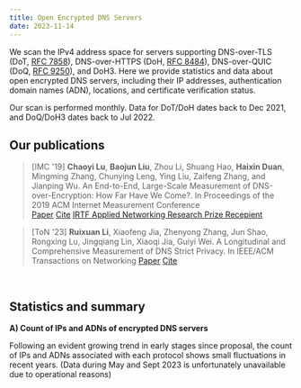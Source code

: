 ```yaml
---
title: Open Encrypted DNS Servers
date: 2023-11-14
---
```


We scan the IPv4 address space for servers supporting DNS-over-TLS (DoT, [RFC 7858](https://datatracker.ietf.org/doc/html/rfc7858)), DNS-over-HTTPS (DoH, [RFC 8484](https://datatracker.ietf.org/doc/html/rfc8484)), DNS-over-QUIC (DoQ, [RFC 9250](https://datatracker.ietf.org/doc/html/rfc9250)), and DoH3. 
Here we provide statistics and data about open encrypted DNS servers, including their IP addresses, authentication domain names (ADN), locations, and certificate verification status. 

Our scan is performed monthly. 
Data for DoT/DoH dates back to Dec 2021, and DoQ/DoH3 dates back to Jul 2022.

## Our publications
> [IMC '19] **Chaoyi Lu**, **Baojun Liu**, Zhou Li, Shuang Hao, **Haixin Duan**, Mingming Zhang, Chunying Leng, Ying Liu, Zaifeng Zhang, and Jianping Wu. An End-to-End, Large-Scale Measurement of DNS-over-Encryption: How Far Have We Come?. In Proceedings of the 2019 ACM Internet Measurement Conference <br>
> <a class="btn btn-outline-primary btn-page-header" href="/files/3355369.3355580.pdf" target="_blank" rel="noopener">Paper</a> 
> <a class="btn btn-outline-primary btn-page-header" href="/files/acm_3355369.3355580.bib" target="_blank" rel="noopener">Cite</a>
> <a class="btn btn-outline-primary btn-page-header" href="https://www.irtf.org/anrp/" target="_blank" rel="noopener">IRTF Applied Networking Research Prize Recepient</a>

> [ToN '23] **Ruixuan Li**, Xiaofeng Jia, Zhenyong Zhang, Jun Shao, Rongxing Lu, Jingqiang Lin, Xiaoqi Jia, Guiyi Wei. A Longitudinal and Comprehensive Measurement of DNS Strict Privacy. In IEEE/ACM Transactions on Networking
<a class="btn btn-outline-primary btn-page-header" href="/files/A_Longitudinal_and_Comprehensive_Measurement_of_DNS_Strict_Privacy.pdf" target="_blank" rel="noopener">Paper</a> 
<a class="btn btn-outline-primary btn-page-header" href="/files/IEEE Xplore Citation BibTeX Download 2023.11.11.4.34.55.bib" target="_blank" rel="noopener">Cite</a>

<br>

## Statistics and summary
**A) Count of IPs and ADNs of encrypted DNS servers**

Following an evident growing trend in early stages since proposal, the count of IPs and ADNs associated with each protocol shows small fluctuations in recent years. 
(Data during May and Sept 2023 is unfortunately unavailable due to operational reasons)


<div id="graph_a" style="height: 650%"></div>

<br>
<br>

**B) Validity of certificates**

Invalid certificates, especially self-signed certificates, still pose as a substantial issue for open DoT servers (>30% of all).
The same problem is minor for other protocols.


<div id="graph_b" style="height: 350%"></div>


<!-- graphs -->
  <script type="text/javascript" src="https://fastly.jsdelivr.net/npm/echarts@5.4.3/dist/echarts.min.js"></script>
  <script type="text/javascript">
    var dom = document.getElementById('graph_a');
    var myChart = echarts.init(dom, null, {
      renderer: 'canvas',
      useDirtyRect: false
    });
    var app = {};
    var option;
    const colors = [
  '#2A8DCE',
  '#D9982D'
];
const dot = [
  ['2021-12', 7833, 2247],
  ['2022-01', 10440, 2484],
  ['2022-02', 10554, 2493],
  ['2022-03', 10843, 2472],
  ['2022-04', 9928, 2508],
  ['2022-05', 9401, 2535],
  ['2022-06', 9325, 2578],
  ['2022-07', 9623, 2907],
  ['2022-08', 9260, 2750],
  ['2022-09', 8914, 2544],
  ['2022-10', 9200, 2579],
  ['2022-11', 10706, 2885],
  ['2022-12', 10102, 2759],
  ['2023-01', 9773, 2658],
  ['2023-02', 9494, 2559],
  ['2023-03', 9224, 2457],
  ['2023-04', 9005, 2415],
  ['2023-10', 16315, 1384]
];
const dot_x = dot.map(function (item) {
  return item[0];
});
const dot_ipcount = dot.map(function (item) {
  return item[1];
});
const dot_adncount = dot.map(function (item) {
  return item[2];
});
//////////
const doh = [
  ['2021-12', 4735, 1005],
  ['2022-01', 6009, 2884],
  ['2022-02', 6441, 3130],
  ['2022-03', 4495, 1245],
  ['2022-04', 5268, 1279],
  ['2022-05', 4819, 1322],
  ['2022-06', 4204, 1355],
  ['2022-07', 4235, 1566],
  ['2022-08', 4154, 1496],
  ['2022-09', 4414, 1519],
  ['2022-10', 4468, 1551],
  ['2022-11', 4685, 1502],
  ['2022-12', 4587, 1413],
  ['2023-01', 4531, 1366],
  ['2023-02', 4481, 1316],
  ['2023-03', 4428, 1279],
  ['2023-04', 4380, 1252],
  ['2023-10', 5205, 571]
];
const doh_x = doh.map(function (item) {
  return item[0];
});
const doh_ipcount = doh.map(function (item) {
  return item[1];
});
const doh_adncount = doh.map(function (item) {
  return item[2];
});
//////
const doq = [
  ['2022-07', 1569, 30],
  ['2022-08', 1722, 51],
  ['2022-09', 1705, 66],
  ['2022-10', 1868, 98],
  ['2022-11', 1910, 101],
  ['2022-12', 2830, 253],
  ['2023-03', 3451, 389],
  ['2023-04', 2294, 395],
  ['2023-05', 2334, 480],
  ['2023-10', 3239, 227]
];
const doq_x = doq.map(function (item) {
  return item[0];
});
const doq_ipcount = doq.map(function (item) {
  return item[1];
});
const doq_adncount = doq.map(function (item) {
  return item[2];
});

const doh3 = [
  ['2022-07', 69, 2],
  ['2022-08', 188, 2],
  ['2022-09', 140, 2],
  ['2022-10', 180, 2],
  ['2022-11', 79, 5],
  ['2022-12', 74, 4],
  ['2023-03', 168, 4],
  ['2023-04', 99, 3],
  ['2023-05', 95, 3],
  ['2023-10', 2175, 36]
];
const doh3_x = doh3.map(function (item) {
  return item[0];
});
const doh3_ipcount = doh3.map(function (item) {
  return item[1];
});
const doh3_adncount = doh3.map(function (item) {
  return item[2];
});

var graph_width = '39%';
var graph_hight = '40%';

option = {
  color: colors,
  tooltip: {
    trigger: 'axis',
  },
  toolbox: {
    feature: {
      saveAsImage: { show: true }
    }
  },
  grid: [
    //0 dot
    { height: graph_hight, width: graph_width, left: '5%' },
    //1 doh
    {
      height: graph_hight,
      width: graph_width,
      left: '5%',
      bottom: '3%'
    },
    //2 doq
    { height: graph_hight, width: graph_width, left: '55%' },
    //3 doh3
    { height: graph_hight, width: graph_width, left: '55%', bottom: '3%'}
  ],
  title: [
    { text: 'DOT', left: '23%' },
    { text: 'DOH', left: '23%', bottom: '40%' },
    { text: 'DOQ', left: '73%' },
    { text: 'DOH3', left: '73%', bottom: '40%' }
  ],
  xAxis: [
    {
      show: true, //隐藏了x轴
      type: 'category',
      gridIndex: 0, //对应前面grid的索引位置（第一个）
      axisTick: {
        alignWithLabel: true
      },
      axisLabel: {
        // interval:showNum,  //x轴显示的数量，我这里是动态算的
      },
      data: dot_x
    },
    ////////////
    {
      type: 'category',
      gridIndex: 1, //对应前面grid的索引位置（第二个）
      axisTick: {
        alignWithLabel: true
      },
      axisLabel: {
        //interval:showNum,
      },
      data: doh_x
    },
    ////////////
    {
      type: 'category',
      gridIndex: 2,
      axisTick: {
        alignWithLabel: true
      },
      axisLabel: {
        //interval:showNum,
      },
      data: doq_x
    },
    ////////////
    {
      type: 'category',
      gridIndex: 3,
      axisTick: {
        alignWithLabel: true
      },
      axisLabel: {
        //interval:showNum,
      },
      data: doh3_x
    },
  ],
  yAxis: [
    {
      type: 'value',
      gridIndex: 0,
      name: 'IP Count',
      splitLine: { show: true },
      nameLocation: 'middle',
      nameTextStyle: {
        padding: 30
      },
      position: 'left',
      axisLine: {
        lineStyle: {
          color: colors[0]
        }
      },
      axisLabel: {
        formatter: '{value}'
      }
    },
    {
      type: 'value',
      gridIndex: 0,
      nameLocation: 'middle',
      name: 'ADN Count',
      nameTextStyle: {
        padding: 30
      },
      splitLine: { show: false },
      position: 'right',
      axisLine: {
        lineStyle: {
          color: colors[1]
        }
      },
      axisLabel: {
        formatter: '{value}'
      }
    },
    /////////////////
    {
      type: 'value',
      gridIndex: 1,
      name: 'IP Count',
      nameTextStyle: {
        padding: 30
      },
      position: 'left',
      nameLocation: 'middle',
      splitLine: { show: false },
      axisLine: {
        lineStyle: {
          color: colors[0]
        }
      },
      axisLabel: {
        formatter: '{value}',
        textStyle: {
          fontSize: 12 //y轴坐标轴上的字体大小
        }
      }
    },
    {
      type: 'value',
      gridIndex: 1,
      name: 'ADN Count',
      nameTextStyle: {
        padding: 30
      },
      nameLocation: 'middle',
      position: 'right',
      splitLine: { show: false },
      axisLine: {
        lineStyle: {
          color: colors[1]
        }
      },
      axisLabel: {
        formatter: '{value}',
        textStyle: {
          fontSize: 12 //y轴坐标轴上的字体大小
        }
      }
    },
    //////////////////
    {
      type: 'value',
      gridIndex: 2,
      name: 'IP Count',
      nameTextStyle: {
        padding: 30
      },
      position: 'left',
      nameLocation: 'middle',
      splitLine: { show: false },
      axisLine: {
        lineStyle: {
          color: colors[0]
        }
      },
      axisLabel: {
        formatter: '{value}',
        textStyle: {
          fontSize: 12 //y轴坐标轴上的字体大小
        }
      }
    },
    {
      type: 'value',
      gridIndex: 2,
      name: 'ADN Count',
      nameTextStyle: {
        padding: 30
      },
      nameLocation: 'middle',
      position: 'right',
      splitLine: { show: false },
      axisLine: {
        lineStyle: {
          color: colors[1]
        }
      },
      axisLabel: {
        formatter: '{value}',
        textStyle: {
          fontSize: 12 //y轴坐标轴上的字体大小
        }
      }
    },
    //////////////
    {
      type: 'value',
      gridIndex: 3,
      name: 'IP Count',
      nameTextStyle: {
        padding: 30
      },
      position: 'left',
      nameLocation: 'middle',
      splitLine: { show: false },
      axisLine: {
        lineStyle: {
          color: colors[0]
        }
      },
      axisLabel: {
        formatter: '{value}',
        textStyle: {
          fontSize: 12 //y轴坐标轴上的字体大小
        }
      }
    },
    {
      type: 'value',
      gridIndex: 3,
      name: 'ADN Count',
      nameTextStyle: {
        padding: 30
      },
      nameLocation: 'middle',
      position: 'right',
      splitLine: { show: false },
      axisLine: {
        lineStyle: {
          color: colors[1]
        }
      },
      axisLabel: {
        formatter: '{value}',
        textStyle: {
          fontSize: 12 //y轴坐标轴上的字体大小
        }
      }
    }
  ],

  series: [
    {
      name: 'DOT IP Count',
      type: 'bar',
      xAxisIndex: 0,
      yAxisIndex: 0,
      data: dot_ipcount,
      color: colors[0],
      barMaxWidth: 20
    },
    {
      name: 'DOT ADN Count',
      type: 'line',
      xAxisIndex: 0,
      yAxisIndex: 1,
      data: dot_adncount,
      color: colors[1]
    },
    ////////////////
    {
      name: 'DOH IP Count',
      type: 'bar',
      xAxisIndex: 1,
      yAxisIndex: 2,
      data: doh_ipcount,
      color: colors[0],
      barMaxWidth: 20
    },
    {
      name: 'DOH ADN Count',
      type: 'line',
      xAxisIndex: 1,
      yAxisIndex: 3,
      data: doh_adncount,
      color: colors[1]
    },
    ////////////////
    {
      name: 'DOQ IP Count',
      type: 'bar',
      xAxisIndex: 2,
      yAxisIndex: 4,
      data: doq_ipcount,
      color: colors[0],
      barMaxWidth: 20
    },
    {
      name: 'DOQ ADN Count',
      type: 'line',
      xAxisIndex: 2,
      yAxisIndex: 5,
      data: doq_adncount,
      color: colors[1]
    },
    ////////////////
    {
      name: 'DOH3 IP Count',
      type: 'bar',
      xAxisIndex: 3,
      yAxisIndex: 6,
      data: doh3_ipcount,
      color: colors[0],
      barMaxWidth: 20
    },
    {
      name: 'DOH3 ADN Count',
      type: 'line',
      xAxisIndex: 3,
      yAxisIndex: 7,
      data: doh3_adncount,
      color: colors[1]
    },
  ]
};
    if (option && typeof option === 'object') {
      myChart.setOption(option);
    }

    window.addEventListener('resize', myChart.resize);
  </script>

<!-- graph b -->
<script type="text/javascript">
    var dom = document.getElementById('graph_b');
    var myChart = echarts.init(dom, null, {
      renderer: 'canvas',
      useDirtyRect: false
    });
    var app = {};
    
    var option;

    const valid = [
  ['2021-12', 0.7760755776841568, 0.9324181626187962, 0, 0],
  ['2022-01', 0.6272988505747127, 0.7109335996005991, 0, 0],
  ['2022-02', 0.6227022929694902, 0.7404129793510325, 0, 0],
  ['2022-03', 0.6085031817762612, 0.9276974416017798, 0, 0],
  ['2022-04', 0.6645850120870266, 0.936408504176158, 0, 0],
  ['2022-05', 0.6997127965110095, 0.9223905374559037, 0, 0],
  ['2022-06', 0.6913672922252011, 0.9112749762131304, 0, 0],
  ['2022-07', 0.6895978385118986, 0.9010625737898466, 0.9974506054811982, 1.0],
  ['2022-08', 0.7014038876889849, 0.8991333654309099, 0.9936120789779327, 1.0],
  ['2022-09', 0.7293022212250393, 0.8994109651110104, 0.9847507331378299, 1.0],
  ['2022-10', 0.7204347826086956, 0.9015219337511191, 0.9753747323340471, 1.0],
  ['2022-11', 0.6301139547917056, 0.9054429028815368, 0.9664921465968587, 1.0],
  ['2022-12', 0.649574341714512, 0.8968824940047961, 0.9614840989399294, 1.0],
  ['2023-01', 0.6582420955694259, 0.8874420657691459, 0, 0],
  ['2023-02', 0.6687381504107858, 0.8917652309752288, 0, 0],
  ['2023-03', 0.6835429314830876, 0.8873080397470642, 0.944943494639235, 1.0],
  ['2023-04', 0.6957245974458635, 0.8872146118721461, 0.9350479511769835, 1.0],
  [
    '2023-10',
    0.6250076616610482,
    0.8975984630163305,
    0.9617165791911083,
    0.9972413793103448
  ]
];
const valid_x = valid.map(function (item) {
  return item[0];
});
const valid_dot = valid.map(function (item) {
  return item[1];
});
const valid_doh = valid.map(function (item) {
  return item[2];
});
const valid_doq = valid.map(function (item) {
  return item[3];
});
const valid_doh3 = valid.map(function (item) {
  return item[4];
});

const self_signed = [
  ['2021-12', 0.16992212434571685, 0.013093980992608237, 0, 0],
  ['2022-01', 0.3282567049808429, 0.0068230986853053755, 0, 0],
  ['2022-02', 0.3349440970248247, 0.007297003570874088, 0, 0],
  ['2022-03', 0.34971871253343173, 0.012458286985539488, 0, 0],
  ['2022-04', 0.28807413376309426, 0.012148823082763858, 0, 0],
  ['2022-05', 0.2514626103605999, 0.015148371031334302, 0, 0],
  ['2022-06', 0.2551206434316354, 0.017602283539486202, 0, 0],
  [
    '2022-07',
    0.25033773251584746,
    0.018417945690672965,
    0.0025493945188017845,
    0.0
  ],
  [
    '2022-08',
    0.23855291576673865,
    0.01853635050553683,
    0.005807200929152149,
    0.0
  ],
  ['2022-09', 0.212474758806372, 0.02084277299501586, 0.00997067448680352, 0.0],
  [
    '2022-10',
    0.22554347826086957,
    0.020590868397493287,
    0.011777301927194861,
    0.0
  ],
  [
    '2022-11',
    0.3182327666728937,
    0.017502668089647812,
    0.015183246073298429,
    0.0
  ],
  [
    '2022-12',
    0.2939021975846367,
    0.01591454109439721,
    0.01696113074204947,
    0.0
  ],
  ['2023-01', 0.2814898188887752, 0.017214742882365925, 0, 0],
  ['2023-02', 0.2676427217189804, 0.012720374916313323, 0, 0],
  [
    '2023-03',
    0.25314397224631396,
    0.012195121951219513,
    0.01883512025499855,
    0.0
  ],
  [
    '2023-04',
    0.23986674069961134,
    0.012100456621004566,
    0.023103748910200523,
    0.0
  ],
  [
    '2023-10',
    0.31467974256818876,
    0.02862632084534102,
    0.009262117937635072,
    0.001379310344827586
  ]
];
const self_signed_x = self_signed.map(function (item) {
  return item[0];
});
const self_signed_dot = self_signed.map(function (item) {
  return item[1];
});
const self_signed_doh = self_signed.map(function (item) {
  return item[2];
});
const self_signed_doq = self_signed.map(function (item) {
  return item[3];
});
const self_signed_doh3 = self_signed.map(function (item) {
  return item[4];
});

option = {
  title: [
    {
      text: 'Valid',
      left: '25%'
    },
    {
      text: 'Self-signed',
      left: '73%'
    }
  ],
  tooltip: {
    trigger: 'axis'
  },
  legend: [
    {
      data: ['DOT', 'DOH', 'DOQ', 'DOH3'],
      left: '41%',
      top: '2.5%'
    }
  ],
  grid: [
    {
      left: '3%',
      bottom: '3%',
      width: '45%',
      containLabel: true
    },
    {
      left: '50%',
      bottom: '3%',
      width: '45%',
      containLabel: true
    }
  ],
  toolbox: {
    feature: {
      saveAsImage: { show: true }
    }
  },
  xAxis: [
    {
      gridIndex: 0,
      type: 'category',
      boundaryGap: false,
      data: valid_x
    },
    {
      gridIndex: 1,
      type: 'category',
      boundaryGap: false,
      data: self_signed_x,
    }
  ],
  yAxis: [
    {
      gridIndex: 0,
      type: 'value'
    },
    {
      gridIndex: 1,
      type: 'value'
    }
  ],
  series: [
    {
      name: 'DOT',
      type: 'line',
      stack: 'Total',
      xAxisIndex: 0,
      yAxisIndex: 0,
      data: valid_dot
    },
    {
      name: 'DOH',
      type: 'line',
      // stack: 'Total',
      xAxisIndex: 0,
      yAxisIndex: 0,
      data: valid_doh
    },
    {
      name: 'DOQ',
      type: 'line',
      // stack: 'Total',
      xAxisIndex: 0,
      yAxisIndex: 0,
      data: valid_doq
    },
    {
      name: 'DOH3',
      type: 'line',
      // stack: 'Total',
      xAxisIndex: 0,
      yAxisIndex: 0,
      data: valid_doh3
    },
    ////////////////////
    {
      name: 'DOT',
      type: 'line',
      // stack: 'Total',
      xAxisIndex: 1,
      yAxisIndex: 1,
      data: self_signed_dot
    },
    {
      name: 'DOH',
      type: 'line',
      // stack: 'Total',
      xAxisIndex: 1,
      yAxisIndex: 1,
      data: self_signed_doh
    },
    {
      name: 'DOQ',
      type: 'line',
      // stack: 'Total',
      xAxisIndex: 1,
      yAxisIndex: 1,
      data: self_signed_doq
    },
    {
      name: 'DOH3',
      type: 'line',
      // stack: 'Total',
      xAxisIndex: 1,
      yAxisIndex: 1,
      data: self_signed_doh3
    },
  ]
};


    if (option && typeof option === 'object') {
      myChart.setOption(option);
    }

    window.addEventListener('resize', myChart.resize);
  </script>

<br>


## Raw data
We provide open access to raw data from the two most recent scans. 
Drop us an [email](mailto:luchaoyi@tsinghua.edu.cn) if you need scanning results from other months.

| Date      | DoT servers                                | DoH servers                                | DoQ servers                                | DoH3 servers                                 |
| --------- | ------------------------------------------ | ------------------------------------------ | ------------------------------------------ | -------------------------------------------- |
| October 2023 | [dot-202310.json](/files/dot-2023-10.json) | [doh-202310.json](/files/doh-2023-10.json) | [doq-202310.json](/files/doq-2023-10.json) | [doh3-202310.json](/files/doh3-2023-10.json) |
| April 2023 | [dot-202304.json](/files/dot-2023-04.json) | [doh-202304.json](/files/doh-2023-04.json) | [doq-202304.json](/files/doq-2023-04.json) | [doh3-202304.json](/files/doh3-2023-04.json) |